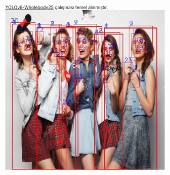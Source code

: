 [YOLOv9-Wholebody25](https://github.com/PINTO0309/PINTO_model_zoo/tree/main/459_YOLOv9-Wholebody25) çalışması temel alınmıştır.
![out](output.jpg)